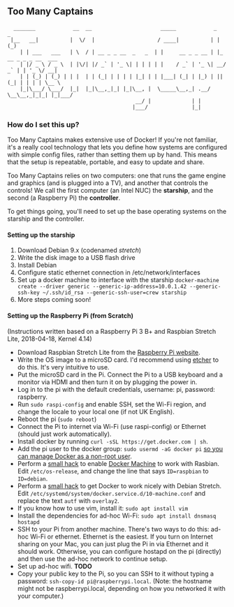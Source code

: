 ## Too Many Captains

```
  _______            __  __                      _____            _        _
 |__   __|          |  \/  |                    / ____|          | |      (_)
    | | ___   ___   | \  / | __ _ _ __  _   _  | |     __ _ _ __ | |_ __ _ _ _ __  ___
    | |/ _ \ / _ \  | |\/| |/ _` | '_ \| | | | | |    / _` | '_ \| __/ _` | | '_ \/ __|
    | | (_) | (_) | | |  | | (_| | | | | |_| | | |___| (_| | |_) | || (_| | | | | \__ \
    |_|\___/ \___/  |_|  |_|\__,_|_| |_|\__, |  \_____\__,_| .__/ \__\__,_|_|_| |_|___/
                                         __/ |             | |
                                        |___/              |_|
```

### How do I set this up?

Too Many Captains makes extensive use of Docker! If you're not familiar, it's a really cool technology that lets you
define how systems are configured with simple config files, rather than setting them up by hand. This means that the setup
is repeatable, portable, and easy to update and share.

Too Many Captains relies on two computers: one that runs the game engine and graphics (and is plugged into a TV), and another that controls the controls! We call the first computer (an Intel NUC) the **starship**, and the second (a Raspberry Pi) the **controller**.

To get things going, you'll need to set up the base operating systems on the starship and the controller.

#### Setting up the starship

1.  Download Debian 9.x (codenamed _stretch_)
2.  Write the disk image to a USB flash drive
3.  Install Debian
4.  Configure static ethernet connection in /etc/network/interfaces
5.  Set up a docker machine to interface with the starship
    `docker-machine create --driver generic --generic-ip-address=10.0.1.42 --generic-ssh-key ~/.ssh/id_rsa --generic-ssh-user=crew starship`
6.  More steps coming soon!

#### Setting up the Raspberry Pi (from Scratch)

(Instructions written based on a Raspberry Pi 3 B+ and Raspbian Stretch Lite, 2018-04-18, Kernel 4.14)

- Download Raspbian Stretch Lite from the [Raspberry Pi website](https://www.raspberrypi.org/downloads/raspbian/).
- Write the OS image to a microSD card. I'd recommend using [etcher](http://etcher.io/) to do this. It's very intuitive to use.
- Put the microSD card in the Pi. Connect the Pi to a USB keyboard and a monitor via HDMI and then turn it on by plugging the power in.
- Log in to the pi with the default credentials, username: pi, password: raspberry.
- Run `sudo raspi-config` and enable SSH, set the Wi-Fi region, and change the locale to your local one (if not UK English).
- Reboot the pi (`sudo reboot`)
- Connect the Pi to internet via Wi-Fi (use raspi-config) or Ethernet (should just work automatically).
- Install docker by running `curl -sSL https://get.docker.com | sh`.
- Add the pi user to the docker group: `sudo usermd -aG docker pi` [so you can manage Docker as a non-root user](https://docs.docker.com/install/linux/linux-postinstall/#manage-docker-as-a-non-root-user).
- Perform a [small hack](https://gist.github.com/calebbrewer/c41cab61216d8845b59fcc51f36343a7) to enable [Docker Machine](https://docs.docker.com/machine/overview/) to work with Rasbian. Edit `/etc/os-release`, and change the line that says `ID=raspbian` to `ID=debian`.
- Perform a [small hack](https://github.com/moby/moby/issues/15651#issuecomment-297675962) to get Docker to work nicely with Debian Stretch. Edit `/etc/systemd/system/docker.service.d/10-machine.conf` and replace the text `autf` with `overlay2`.
- If you know how to use vim, install it: `sudo apt install vim`
- Install the dependencies for ad-hoc Wi-Fi: `sudo apt install dnsmasq hostapd`
- SSH to your Pi from another machine. There's two ways to do this: ad-hoc Wi-Fi or ethernet. Ethernet is the easiest. If you turn on Internet sharing on your Mac, you can just plug the Pi in via Ethernet and it should work. Otherwise, you can configure hostapd on the pi (directly) and then use the ad-hoc network to continue setup.
- Set up ad-hoc wifi. **TODO**
- Copy your public key to the Pi, so you can SSH to it without typing a password: `ssh-copy-id pi@raspberrypi.local`. (Note: the hostname might not be raspberrypi.local, depending on how you networked it with your computer.)
